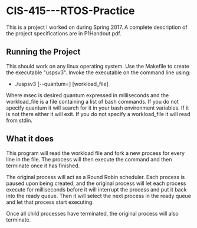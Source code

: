 # CIS-415---RTOS-Practice

This is a project I worked on during Spring 2017.  A complete description of the project specifications are in P1Handout.pdf.

## Running the Project 
This should work on any linux operating system.  Use the Makefile to create the executable "uspsv3".
Invoke the executable on the command line using:

- ./uspsv3 [--quantum=<msec>] [workload_file]

Where msec is desired quantum expressed in milliseconds and the workload_file is a file containing a list of bash commands.
If you do not specify quantum it will search for it in your bash environment variables.  If it is not there either it will exit.
If you do not specify a workload_file it will read from stdin.


## What it does
This program will read the workload file and fork a new process for every line in the file.
The process will then execute the command and then terminate once it has finished.

The original process will act as a Round Robin scheduler.  Each process is paused upon being created,
and the original process will let each process execute for <quantum> milliseconds before it will interrupt the
process and put it back into the ready queue.  Then it will select the next process in the ready queue and let
that process start executing.

Once all child processes have terminated, the original process will also terminate.
